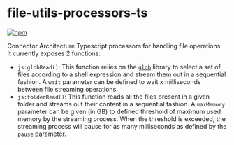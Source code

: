 # file-utils-processors-ts

[![npm](https://img.shields.io/npm/v/file-utils-processors-ts.svg?style=popout)](https://npmjs.com/package/file-utils-processors-ts)

Connector Architecture Typescript processors for handling file operations. It currently exposes 2 functions:

* `js:globRead()`: This function relies on the [`glob`](https://www.npmjs.com/package/glob) library to select a set of files according to a shell expression and stream them out in a sequential fashion. A `wait` parameter can be defined to wait x milliseconds between file streaming operations.
* `js:folderRead()`: This function reads all the files present in a given folder and streams out their content in a sequential fashion. A `maxMemory` parameter can be given (in GB) to defined threshold of maximum used memory by the streaming process. When the threshold is exceeded, the streaming process will pause for as many  milliseconds as defined by the `pause` parameter.
